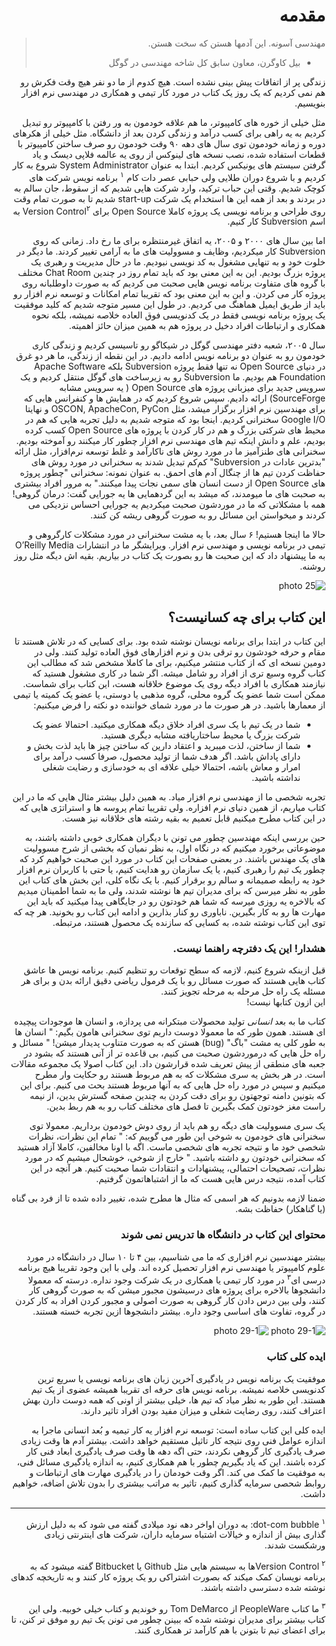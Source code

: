 
<div dir="rtl">

# مقدمه
</div>

<div dir="rtl">

> مهندسی آسونه. این آدمها هستن که سخت هستن. 
> - بیل کاوگرن، معاون سابق کل شاخه مهندسی در گوگل

زندگی پر از اتفاقات پیش بینی نشده است. هیچ کدوم از ما دو نفر هیچ وقت فکرش رو هم نمی کردیم که یک روز یک کتاب در مورد کار تیمی و همکاری در مهندسی نرم افزار بنویسیم. 

مثل خیلی از خوره های کامپیوتر، ما هم علاقه خودمون به ور رفتن با کامپیوتر رو تبدیل کردیم به یه راهی برای کسب درآمد و زندگی کردن بعد از دانشگاه. مثل خیلی از هکرهای دوره و زمانه خودمون توی سال های دهه ۹۰ وقت خودمون رو صرف ساختن کامپیوتر با قطعات استفاده شده، نصب نسخه های  لینوکس از روی یه عالمه فلاپی دیسک و یاد گرفتن سیستم های یونیکس کردیم. ابتدا به عنوان
System Administrator
شروع به کار کردیم و با شروع دوران طلایی ولی حبابی عصر دات کام
<sup>۱</sup> 
برنامه نویس شرکت های کوچک شدیم. وقتی این حباب ترکید، وارد شرکت هایی شدیم که از سقوط، جان سالم به در بردند 
و بعد از همه این ها استخدام یک شرکت 
start-up
شدیم تا به صورت تمام وقت روی طراحی و برنامه نویسی یک پروژه کاملا 
Open Source 
برای 
Version Control<sup>۲</sup>
به اسم 
Subversion
کار کنیم.

اما بین سال های ۲۰۰۰ و ۲۰۰۵، یه اتفاق غیرمنتظره برای ما رخ داد. زمانی که روی 
Subversion
کار میکردیم، وظایف و مسوولیت های ما به آرامی تغییر کردند. ما دیگر در خلوت خود و به تنهایی مشغول به کد نویسی نبودیم. ما در حال مدیریت و رهبری یک پروژه بزرگ بودیم. این به این معنی بود که باید تمام روز در چندین 
Chat Room
مختلف با گروه های متفاوت برنامه نویس هایی صحبت می کردیم که به صورت داوطلبانه روی پروژه کار می کردن. و این به این معنی بود که تقریبا تمام امکانات و  توسعه نرم افزار رو باید از طریق ایمیل هماهنگ می کردیم. در طول این مسیر متوجه شدیم که کلید موفقیت یک پروژه برنامه نویسی فقط در یک کدنویسی فوق العاده خلاصه نمیشه، بلکه نحوه همکاری و ارتباطات افراد دخیل در پروژه هم به همین میزان حائز اهمیته. 

سال ۲۰۰۵، شعبه دفتر مهندسی گوگل در شیکاگو رو تاسیسی کردیم و زندگی کاری خودمون رو به عنوان دو برنامه نویس ادامه دادیم. در این نقطه از زندگی، ما هر دو غرق در دنیای 
Open Source
نه تنها فقط پروژه 
Subversion
بلکه 
Apache Software Foundation
هم بودیم. 
ما 
Subversion
رو به زیرساخت های گوگل منتقل کردیم و یک سرویس جدید برای میزبانی پروژه های 
Open Source
( یه سرویس مشابه SourceForge)
ارائه دادیم. 
سپس شروع کردیم که در همایش ها و کنفرانس هایی که برای مهندسین نرم افزار برگزار میشد، مثل 
OSCON, ApacheCon, PyCon
و نهایتا 
Google I/O
سخنرانی کردیم.
اینجا بود که متوجه شدیم به دلیل تجربه هایی که هم در محیط های شرکتی بزرگ و هم در کار کردن با پروژه های 
Open Source 
کسب کرده بودیم، علم و دانش اینکه تیم های مهندسی نرم افزار چطور کار میکنند رو آموخته بودیم.
سخنرانی های طنزآمیز ما در مورد روش های ناکارآمد و غلط توسعه نرم‌افزار، مثل ارائه
"بدترین عادات در Subversion"
کم‌کم تبدیل شدند به سخنرانی در مورد روش های حفاظت کردن تیم ها از چنگال آدم های احمق. به عنوان نمونه:‌ سخنرانی
"چطور پروژه های Open Source از دست انسان های سمی نجات پیدا میکنند."
به مرور افراد بیشتری به صحبت های ما میومدند، که میشد به این گردهمایی ها یه جورایی گفت: درمان گروهی!
همه با مشکلاتی که ما در موردشون صحبت میکردیم یه جورایی احساس نزدیکی می کردند و میخواستن این مسائل رو به صورت گروهی ریشه کن کنند. 

حالا ما اینجا هستیم! ۶ سال بعد، با یه مشت سخنرانی در مورد مشکلات کارگروهی و تیمی در برنامه نویسی و مهندسی نرم افزار. ویرایشگر ما در انتشارات
O’Reilly Media
به ما پیشنهاد داد که این صحبت ها رو بصورت یک کتاب در بیاریم. بقیه اش دیگه مثل روز روشنه.

![photo 25](../static/photos/chapter-1/25-1.png)

## این کتاب برای چه کسانیست؟
این کتاب در ابتدا برای برنامه نویسان نوشته شده بود.  برای کسایی که در تلاش هستند تا مقام و حرفه خودشون رو ترقی بدن و نرم افزارهای فوق العاده تولید کنند. ولی در دومین نسخه ای که از کتاب منتشر میکنیم، برای ما کاملا مشخص شد که مطالب این کتاب گروه وسیع تری از افراد رو شامل میشه. اگر شما در کاری مشغول هستید که نیازمند همکاری با افراد دیگه روی یک موضوع خلاقانه هست، این کتاب برای شماست. ممکن است شما عضو یک گروه محلی، گروه مذهبی یا دوستی، یا عضو یک کمیته یا تیمی از معمارها باشید. در هر صورت ما در مورد شمای خواننده دو نکته را فرض میکنیم: 

- شما در یک تیم با یک سری افراد خلاق دیگه همکاری میکنید. احتمالا عضو یک شرکت بزرگ یا محیط ساختاریافته مشابه دیگری هستید. 
- شما از ساختن، لذت میبرید و اعتقاد دارین که ساختن چیز ها باید لذت بخش و دارای پاداش باشد. اگر هدف شما از تولید محصول، صرفا کسب درآمد برای امرار و معاش باشه، احتمالا خیلی علاقه ای به خودسازی و رضایت شغلی نداشته باشید. 

تجربه شخصی ما از مهندسی نرم افزار میاد. به همین دلیل بیشتر مثال هایی که ما در این کتاب میاریم، از همین دنیای نرم افزاره. ولی تقریبا تمام پروسه ها و استراتژی هایی که در این کتاب مطرح میکنیم قابل تعمیم به بقیه رشته های خلاقانه نیز هست.

حین بررسی اینکه مهندسین چطور می تونن با دیگران همکاری خوبی داشته باشند، به موضوعاتی برخورد میکنیم که در نگاه اول، به نظر نمیان که بخشی از شرح مسوولیت های یک مهندس باشند. در بعضی صفحات این کتاب در مورد این صحبت خواهیم کرد که چطور یک تیم را رهبری کنیم، یا یک سازمان رو هدایت کنیم، یا حتی با کاربران نرم افزار خود یه رابطه صمیمانه و سالم رو برقرار کنیم. با یک نگاه کلی، این بخش های کتاب این طور به نظر میرسن که برای مدیران تیم ها نوشته شدند، ولی ما به شما اطمینان میدیم که بالاخره یه روزی میرسه که شما هم خودتون رو در جایگاهی پیدا میکنید که باید این مهارت ها رو به کار بگیرین. ناباوری رو کنار بذارین و ادامه این کتاب رو بخونید. هر چه که توی این کتاب نوشته شده، به کسایی که سازنده یک محصول هستند، مرتبطه. 

### هشدار! این یک دفترچه راهنما نیست.
قبل ازینکه شروع کنیم، لازمه که سطح توقعات رو تنظیم کنیم. برنامه نویس ها عاشق کتاب هایی هستند که صورت مسائل رو با یک فرمول ریاضی دقیق ارائه بدن و برای هر مسئله یک راه حل مرحله به مرحله تجویز کنند. 
<br>
این ازون کتابها نیست!

کتاب ما به بعد *انسانی* تولید محصولات مبتکرانه می پردازه، و انسان ها موجودات پیچیده ای هستند. همون طور که ما معمولا دوست داریم توی سخنرانی هامون بگیم: ‌"
انسان ها به طور کلی یه مشت "باگ" (bug) هستن که به صورت متناوب پدیدار میشن!
"
مسائل و راه حل هایی که درموردشون صحبت می کنیم، بی قاعده تر از آنی هستند که بشود در جعبه های منطقی از پیش تعریف شده قرارشون داد. این کتاب اصولا یک مجموعه مقالات است. در هر بخش یه سری مشکلات که به هم مربوط هستند رو حکایت وار مطرح میکنیم و سپس در مورد راه حل هایی که به آنها مربوط هستند بحث می کنیم. برای این که بتونین دامنه توجهتون رو برای دقت کردن به چندین صفحه گسترش بدین، از نیمه راست مغز خودتون کمک بگیرین تا فصل های مختلف کتاب رو به هم ربط بدین. 

یک سری مسوولیت های دیگه رو هم باید از روی دوش خودمون برداریم. معمولا توی سخنرانی های خودمون به شوخی این طور می گوییم که: "
تمام این نظرات، نظرات شخصی خود ما و نتیجه تجربه های شخصی ماست. اگه با اونا مخالفین، کاملا آزاد هستید که سخنرانی خودتون رو داشته باشید.
"
خارج از شوخی، خوشحال میشیم که در مورد نظرات، تصحیحات احتمالی، پیشنهادات و انتقادات شما صحبت کنیم. 
هر آنچه در این کتاب آمده، نتیجه درس هایی هست که ما از اشتباهاتمون گرفتیم. 

ضمنا لازمه بدونیم که هر اسمی که مثال ها مطرح شده، تغییر داده شده تا از فرد بی گناه (یا گناهکار) 
حفاظت بشه.

### محتوای این کتاب در دانشگاه ها تدریس نمی شوند
بیشتر مهندسین نرم افزاری که ما می شناسیم، بین ۴ تا 
۱۰
سال در دانشگاه در مورد علوم کامپیوتر یا مهندسی نرم افزار تحصیل کرده اند. ولی با این وجود تقریبا هیچ برنامه درسی ای<sup>۳</sup> در مورد کار تیمی یا همکاری در یک شرکت وجود نداره. درسته که معمولا دانشجوها بالاخره برای پروژه های درسیشون مجبور میشن که به صورت گروهی کار کنند، ولی بین درس دادن کار گروهی به صورت اصولی و مجبور کردن افراد به کار کردن در گروه، تفاوت های اساسی وجود داره. بیشتر دانشجوها ازین تجربه خسته هستند.

![photo 29-1](../static/photos/chapter-1/29-a-2.png)
![photo 29-1](../static/photos/chapter-1/29-b-2.png)

### ایده کلی کتاب
موفقیت یک برنامه نویس در یادگیری آخرین زبان های برنامه نویسی یا سریع ترین کدنویسی خلاصه نمیشه. برنامه نویس های حرفه ای تقریبا همیشه عضوی از یک تیم هستند. این طور به نظر میاد که تیم ها، خیلی بیشتر از اونی که همه دوست دارن بهش اعتراف کنند، روی رضایت شغلی و میزان مفید بودن افراد تاثیر دارند. 

ایده کلی این کتاب ساده است: توسعه نرم افزار یه کار تیمیه و بُعد انسانی ماجرا به اندازه عوامل فنی روی نتیجه کار تاثیل مستقیم خواهد داشت. بیشتر آدم ها وقت زیادی صرف یادگیری کار گروهی نکردند، حتی اگه دهه ها وقت صرف یادگیری ابعاد فنی کار کرده باشند. این که یاد بگیریم چطور با هم همکاری کنیم، به اندازه یادگیری مسائل فنی، به موفقیت ما کمک می کند. اگر وقت خودمان را در یادگیری مهارت های ارتباطات و روابط شحصی سرمایه گذاری کنیم، تاثیر به مراتب بیشتری را بدون تلاش اضافه، خواهیم داشت. 

---

<sup>۱</sup> dot-com bubble: به دوران اواخر دهه نود میلادی گفته می شود که به دلیل ارزش گذاری بیش از اندازه و خیالات اشتباه سرمایه داران، شرکت های اینترنتی زیادی ورشکست شدند.

<sup>۲</sup> Version Controlها به سیستم هایی مثل Github یا Bitbucket گفته میشود که به برنامه نویسان کمک میکند که بصورت اشتراکی رو یک پروژه کار کنند و به تاریخچه کدهای نوشته شده دسترسی داشته باشند.

<sup>۳</sup>
ما کتاب PeopleWare
از 
Tom DeMarco
رو خوندیم و کتاب خیلی خوبیه. ولی این کتاب بیشتر برای مدیران نوشته شده که ببینن چطور می تونن یک تیم رو موفق تر کنن، تا برای اعضای تیم تا بتونن با هم کارآمد تر همکاری کنند.

</div>



